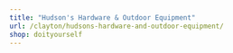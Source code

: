 ```yaml
---
title: "Hudson's Hardware & Outdoor Equipment"
url: /clayton/hudsons-hardware-and-outdoor-equipment/
shop: doityourself
---
```

